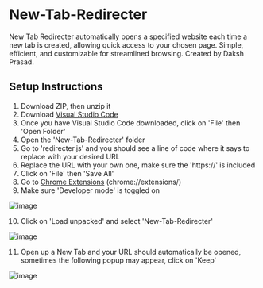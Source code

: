 # New-Tab-Redirecter
New Tab Redirecter automatically opens a specified website each time a new tab is created, allowing quick access to your chosen page. Simple, efficient, and customizable for streamlined browsing. Created by Daksh Prasad.

## Setup Instructions
1. Download ZIP, then unzip it
2. Download [Visual Studio Code](https://code.visualstudio.com/download)
3. Once you have Visual Studio Code downloaded, click on 'File' then 'Open Folder'
4. Open the 'New-Tab-Redirecter' folder
5. Go to 'redirecter.js' and you should see a line of code where it says to replace with your desired URL
6. Replace the URL with your own one, make sure the 'https://' is included
7. Click on 'File' then 'Save All'
8. Go to [Chrome Extensions](chrome://extensions/) (chrome://extensions/)
9. Make sure 'Developer mode' is toggled on

![image](https://github.com/user-attachments/assets/4f8ae441-d08e-49a4-a7c1-c2ec28f63848)

10. Click on 'Load unpacked' and select 'New-Tab-Redirecter'

![image](https://github.com/user-attachments/assets/a30b75df-3a24-4f7d-a443-704e7a6caac1)

11. Open up a New Tab and your URL should automatically be opened, sometimes the following popup may appear, click on 'Keep'

![image](https://github.com/user-attachments/assets/7982d0ea-8e7b-49c3-ad44-17f55ea944a7)

